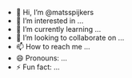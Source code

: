 - 👋 Hi, I’m @matsspijkers
- 👀 I’m interested in ...
- 🌱 I’m currently learning ...
- 💞️ I’m looking to collaborate on ...
- 📫 How to reach me ...
- 😄 Pronouns: ...
- ⚡ Fun fact: ...

<!---
matsspijkers/matsspijkers is a ✨ special ✨ repository because its `README.md` (this file) appears on your GitHub profile.
You can click the Preview link to take a look at your changes.
--->
